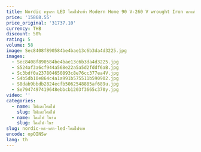 ```yaml
---
title: Nordic หรูหรา LED โคมไฟระย้า Modern Home 90 V-260 V wrought Iron ตกแต่งร้านอาหารที่เรียบง่าย Nakajima โคมระย้า
price: '15868.55'
price_original: '31737.10'
currency: THB
discount: 50%
rating: 5
volume: 58
image: Sec8408f890584be4bae13c6b3da4d3225.jpg
images:
  - Sec8408f890584be4bae13c6b3da4d3225.jpg
  - S524af3a6cf944a568e22a5a5d2fddf6aB.jpg
  - Sc3bdf0a237804650893c8e76cc377ea4V.jpg
  - S4b5db10e864c4a1a991b575511b590902.jpg
  - S8dab9bbdb2824ecfb5062548885af689u.jpg
  - Se7947497419648ebbcb1203f3665c370y.jpg
video: ''
categories:
  - name: ไฟและโคมไฟ
    slug: ไฟและโคมไฟ
  - name: โคมไฟ ในร่ม
    slug: โคมไฟ-ในร
slug: nordic-หร-หรา-led-โคมไฟระย
encode: opOINSw
lang: th
---
```

  